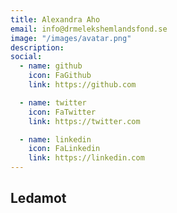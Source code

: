 ```yaml
---
title: Alexandra Aho
email: info@drmelekshemlandsfond.se
image: "/images/avatar.png"
description: 
social:
  - name: github
    icon: FaGithub
    link: https://github.com

  - name: twitter
    icon: FaTwitter
    link: https://twitter.com

  - name: linkedin
    icon: FaLinkedin
    link: https://linkedin.com
---
```


<h2>Ledamot</h2>
